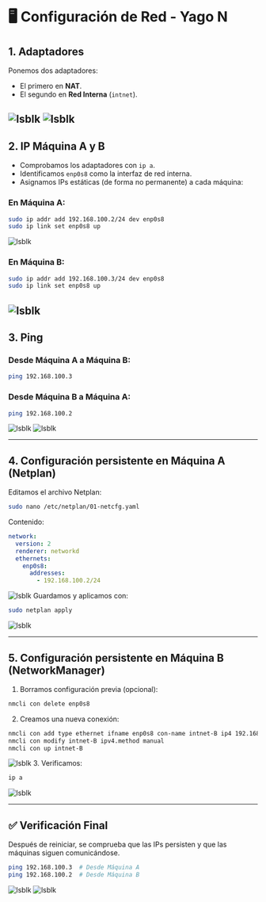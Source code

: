 # 🖥️ Configuración de Red - Yago N

## 1. Adaptadores

Ponemos dos adaptadores:

- El primero en **NAT**.
- El segundo en **Red Interna** (`intnet`).

![lsblk](/capturas/1.png)
![lsblk](/capturas/2.png)
---

## 2. IP Máquina A y B

- Comprobamos los adaptadores con `ip a`.
- Identificamos `enp0s8` como la interfaz de red interna.
- Asignamos IPs estáticas (de forma no permanente) a cada máquina:

### En Máquina A:
```bash
sudo ip addr add 192.168.100.2/24 dev enp0s8
sudo ip link set enp0s8 up
```
![lsblk](/capturas/3.png)
### En Máquina B:
```bash
sudo ip addr add 192.168.100.3/24 dev enp0s8
sudo ip link set enp0s8 up
```

![lsblk](/capturas/4.png)
---

## 3. Ping

### Desde Máquina A a Máquina B:
```bash
ping 192.168.100.3
```

### Desde Máquina B a Máquina A:
```bash
ping 192.168.100.2
```

![lsblk](/capturas/5.png)
![lsblk](/capturas/6.png)

---

## 4. Configuración persistente en Máquina A (Netplan)

Editamos el archivo Netplan:

```bash
sudo nano /etc/netplan/01-netcfg.yaml
```

Contenido:
```yaml
network:
  version: 2
  renderer: networkd
  ethernets:
    enp0s8:
      addresses:
        - 192.168.100.2/24
```
![lsblk](/capturas/7.png)
Guardamos y aplicamos con:
```bash
sudo netplan apply
```

![lsblk](/capturas/8.png)

---

## 5. Configuración persistente en Máquina B (NetworkManager)

1. Borramos configuración previa (opcional):
```bash
nmcli con delete enp0s8
```

2. Creamos una nueva conexión:
```bash
nmcli con add type ethernet ifname enp0s8 con-name intnet-B ip4 192.168.100.3/24
nmcli con modify intnet-B ipv4.method manual
nmcli con up intnet-B
```
![lsblk](/capturas/9.png)
3. Verificamos:
```bash
ip a
```

![lsblk](/capturas/10.png)

---

## ✅ Verificación Final

Después de reiniciar, se comprueba que las IPs persisten y que las máquinas siguen comunicándose.

```bash
ping 192.168.100.3  # Desde Máquina A
ping 192.168.100.2  # Desde Máquina B
```
![lsblk](/capturas/11.png)
![lsblk](/capturas/12.png)
